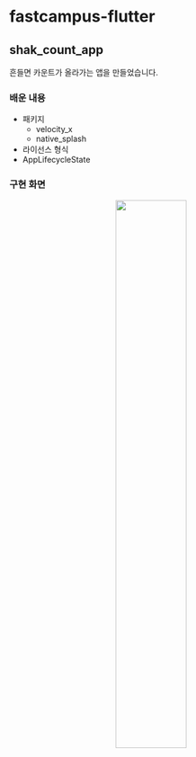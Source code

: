 # fastcampus-flutter

## shak_count_app
흔들면 카운트가 올라가는 앱을 만들었습니다.

### 배운 내용

- 패키지
  - velocity_x
  - native_splash
- 라이선스 형식
- AppLifecycleState

### 구현 화면

<div align="center">
  <img width="50%" src="https://github.com/DainoJung/fastcampus-flutter/assets/117745618/36d2d690-94df-4508-beaf-081f7e32d5e9"/>
</div>

  
